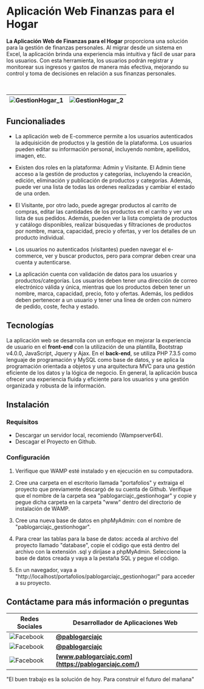 
# Aplicación Web Finanzas para el Hogar

**La Aplicación Web de Finanzas para el Hogar** proporciona una solución para la gestión de finanzas personales. Al migrar desde un sistema en Excel, la aplicación brinda una experiencia más intuitiva y fácil de usar para los usuarios. Con esta herramienta, los usuarios podrán registrar y monitorear sus ingresos y gastos de manera más efectiva, mejorando su control y toma de decisiones en relación a sus finanzas personales.

</br>

| ![GestionHogar_1](https://pablogarciajc.com/wp-content/uploads/2022/09/GestionHogar_1.png) | ![GestionHogar_2](https://pablogarciajc.com/wp-content/uploads/2022/09/GestionHogar_2.png)|
|-----------|-----------|

## Funcionaliades

* La aplicación web de E-commerce permite a los usuarios autenticados la adquisición de productos y la gestión de la plataforma. Los usuarios pueden editar su información personal, incluyendo nombre, apellidos, imagen, etc.

* Existen dos roles en la plataforma: Admin y Visitante. El Admin tiene acceso a la gestión de productos y categorías, incluyendo la creación, edición, eliminación y publicación de productos y categorías. Además, puede ver una lista de todas las ordenes realizadas y cambiar el estado de una orden.

* El Visitante, por otro lado, puede agregar productos al carrito de compras, editar las cantidades de los productos en el carrito y ver una lista de sus pedidos. Además, pueden ver la lista completa de productos y catálogo disponibles, realizar búsquedas y filtraciones de productos por nombre, marca, capacidad, precio y ofertas, y ver los detalles de un producto individual.

* Los usuarios no autenticados (visitantes) pueden navegar el e-commerce, ver y buscar productos, pero para comprar deben crear una cuenta y autenticarse.

* La aplicación cuenta con validación de datos para los usuarios y productos/categorías. Los usuarios deben tener una dirección de correo electrónico válida y única, mientras que los productos deben tener un nombre, marca, capacidad, precio, foto y ofertas. Además, los pedidos deben pertenecer a un usuario y tener una línea de orden con número de pedido, coste, fecha y estado.

## Tecnologías

La aplicación web se desarrolla con un enfoque en mejorar la experiencia de usuario en el **front-end** con la utilización de una plantilla, Bootstrap v4.0.0, JavaScript, Jquery y Ajax. En el **back-end**, se utiliza PHP 7.3.5 como lenguaje de programación y MySQL como base de datos, y se aplica la programación orientada a objetos y una arquitectura MVC para una gestión eficiente de los datos y la lógica de negocio. En general, la aplicación busca ofrecer una experiencia fluida y eficiente para los usuarios y una gestión organizada y robusta de la información.

## Instalación

### Requisitos

* Descargar un servidor local, recomiendo (Wampserver64).
* Descagar el Proyecto en Github.

### Configuración

1. Verifique que WAMP esté instalado y en ejecución en su computadora.

2. Cree una carpeta en el escritorio llamada "portafolios" y extraiga el proyecto que previamente descargó de su cuenta de Github. Verifique que el nombre de la carpeta sea "pablogarciajc_gestionhogar" y copie y pegue dicha carpeta en la carpeta "www" dentro del directorio de instalación de WAMP.

3. Cree una nueva base de datos en phpMyAdmin: con el nombre de "pablogarciajc_gestionhogar".

4. Para crear las tablas para la base de datos: acceda al archivo del proyecto llamado "database", copie el código que está dentro del archivo con la extensión .sql y diríjase a phpMyAdmin. Seleccione la base de datos creada y vaya a la pestaña SQL y pegue el código.

5. En un navegador, vaya a "http://localhost/portafolios/pablogarciajc_gestionhogar/" para acceder a su proyecto.

## Contáctame para más información o preguntas

| Redes Sociales  | Desarrollador de Aplicaciones Web |
| ------------- | ------------- |
| ![Facebook](https://pablogarciajc.com/wp-content/uploads/2023/02/facebook.png)   | **[@pablogarciajc](https://www.facebook.com/PabloGarciaJC)** |
| ![Facebook](https://pablogarciajc.com/wp-content/uploads/2023/02/linkedin.png)  | **[@pablogarciajc](https://www.linkedin.com/in/pablogarciajc/)**  |
| ![Facebook](https://pablogarciajc.com/wp-content/uploads/2023/02/web-icono.png)   | **[www.pablogarciajc.com](https://pablogarciajc.com/)**  |

"El buen trabajo es la solución de hoy.
Para construir el futuro del mañana"


